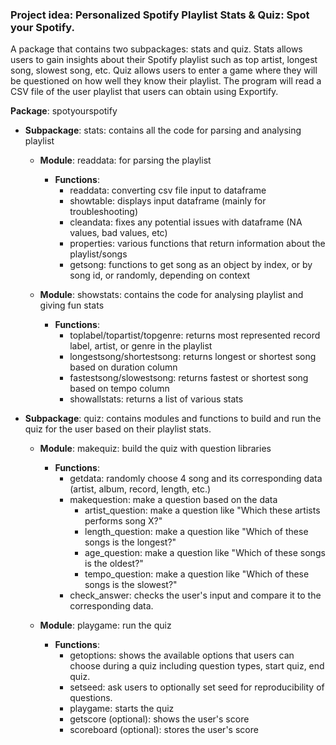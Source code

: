 ### Project idea: Personalized Spotify Playlist Stats & Quiz: Spot your Spotify.

A package that contains two subpackages: stats and quiz. Stats allows users to gain insights about their Spotify playlist such as top artist, longest song, slowest song, etc. Quiz allows users to enter a game where they will be questioned on how well they know their playlist. The program will read a CSV file of the user playlist that users can obtain using Exportify.

**Package**: spotyourspotify
  - **Subpackage**: stats: contains all the code for parsing and analysing playlist

    - **Module**: readdata: for parsing the playlist

      - **Functions**: 
        - readdata: converting csv file input to dataframe
        - showtable: displays input dataframe (mainly for troubleshooting)
        - cleandata: fixes any potential issues with dataframe (NA values, bad values, etc)
        - properties: various functions that return information about the playlist/songs
        - getsong: functions to get song as an object by index, or by song id, or randomly, depending on context

    - **Module**: showstats: contains the code for analysing playlist and giving fun stats

      - **Functions**: 
        - toplabel/topartist/topgenre: returns most represented record label, artist, or genre in the playlist
        - longestsong/shortestsong: returns longest or shortest song based on duration column
        - fastestsong/slowestsong: returns fastest or shortest song based on tempo column
        - showallstats: returns a list of various stats

  - **Subpackage**: quiz: contains modules and functions to build and run the quiz for the user based on their playlist stats.

    - **Module**: makequiz: build the quiz with question libraries

      - **Functions**: 
        - getdata: randomly choose 4 song and its corresponding data (artist, album, record, length, etc.)
        - makequestion: make a question based on the data
            - artist_question: make a question like "Which these artists performs song X?"
            - length_question: make a question like "Which of these songs is the longest?"
            - age_question: make a question like "Which of these songs is the oldest?"
            - tempo_question: make a question like "Which of these songs is the slowest?"
        - check_answer: checks the user's input and compare it to the corresponding data.

    - **Module**: playgame: run the quiz

      - **Functions**: 
        - getoptions: shows the available options that users can choose during a quiz including question types, start quiz, end quiz.
        - setseed: ask users to optionally set seed for reproducibility of questions.
        - playgame: starts the quiz
        - getscore (optional): shows the user's score
        - scoreboard (optional): stores the user's score
